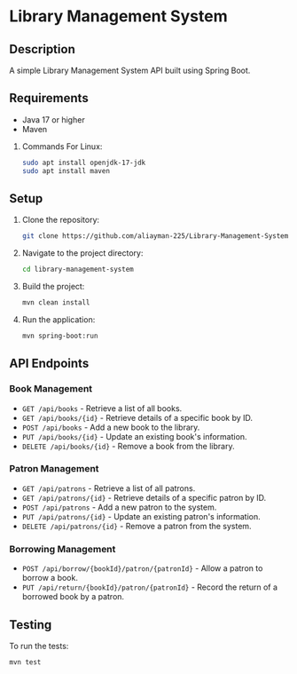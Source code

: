 # Library Management System

## Description
A simple Library Management System API built using Spring Boot.

## Requirements
- Java 17 or higher
- Maven

1. Commands For Linux:
    ```sh
    sudo apt install openjdk-17-jdk
    sudo apt install maven
    ```

## Setup
1. Clone the repository:
    ```sh
    git clone https://github.com/aliayman-225/Library-Management-System
    ```
2. Navigate to the project directory:
    ```sh
    cd library-management-system
    ```
3. Build the project:
    ```sh
    mvn clean install
    ```
4. Run the application:
    ```sh
    mvn spring-boot:run
    ```

## API Endpoints

### Book Management
- `GET /api/books` - Retrieve a list of all books.
- `GET /api/books/{id}` - Retrieve details of a specific book by ID.
- `POST /api/books` - Add a new book to the library.
- `PUT /api/books/{id}` - Update an existing book's information.
- `DELETE /api/books/{id}` - Remove a book from the library.

### Patron Management
- `GET /api/patrons` - Retrieve a list of all patrons.
- `GET /api/patrons/{id}` - Retrieve details of a specific patron by ID.
- `POST /api/patrons` - Add a new patron to the system.
- `PUT /api/patrons/{id}` - Update an existing patron's information.
- `DELETE /api/patrons/{id}` - Remove a patron from the system.

### Borrowing Management
- `POST /api/borrow/{bookId}/patron/{patronId}` - Allow a patron to borrow a book.
- `PUT /api/return/{bookId}/patron/{patronId}` - Record the return of a borrowed book by a patron.

## Testing
To run the tests:
```sh
mvn test

